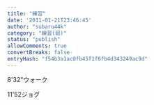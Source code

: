 ```yaml
---
title: "練習"
date: '2011-01-21T23:46:45'
author: "subaru44k"
category: "練習(弱)"
status: "publish"
allowComments: true
convertBreaks: false
entryHash: "f54b3a1ac0fb45f1f6fb4d343249ac9d"
---
```

8'32"ウォーク

11'52ジョグ
